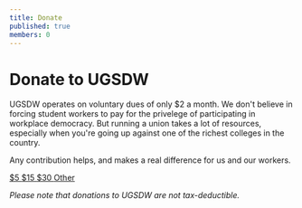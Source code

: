 ```yaml
---
title: Donate
published: true
members: 0
---
```


# Donate to UGSDW

UGSDW operates on voluntary dues of only $2 a month. We don't believe in
forcing student workers to pay for the privelege of participating in workplace
democracy. But running a union takes a lot of resources, especially when you're 
going up against one of the richest colleges in the country.

Any contribution helps, and makes a real difference for us and our workers.

<a href="https://www.paypal.com/cgi-bin/webscr?cmd=_donations&amount=5%2e00&business=ugsdw.org@gmail.com&item_name=supporting+workplace+democracy+at+Grinnell%21&currency_code=USD&return=https%3A%2F%2Fwww.ugsdw.org%2Fdonate%2Fthank-you%2F" class="button inline">
	$5
</a>
<a href="https://www.paypal.com/cgi-bin/webscr?cmd=_donations&amount=15%2e00&business=ugsdw.org@gmail.com&item_name=supporting+workplace+democracy+at+Grinnell%21&currency_code=USD&return=https%3A%2F%2Fwww.ugsdw.org%2Fdonate%2Fthank-you%2F" class="button inline">
	$15
</a>
<a href="https://www.paypal.com/cgi-bin/webscr?cmd=_donations&amount=30%2e00&business=ugsdw.org@gmail.com&item_name=supporting+workplace+democracy+at+Grinnell%21&currency_code=USD&return=https%3A%2F%2Fwww.ugsdw.org%2Fdonate%2Fthank-you%2F" class="button inline">
	$30
</a>
<a href="https://www.paypal.com/cgi-bin/webscr?cmd=_donations&business=ugsdw.org@gmail.com&item_name=supporting+workplace+democracy+at+Grinnell%21&currency_code=USD&return=https%3A%2F%2Fwww.ugsdw.org%2Fdonate%2Fthank-you%2F" class="button inline">
	Other
</a>

_Please note that donations to UGSDW are not tax-deductible._
